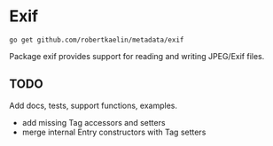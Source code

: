 Exif
====

	go get github.com/robertkaelin/metadata/exif

Package exif provides support for reading and writing JPEG/Exif files.

TODO
----

Add docs, tests, support functions, examples.

- add missing Tag accessors and setters
- merge internal Entry constructors with Tag setters
